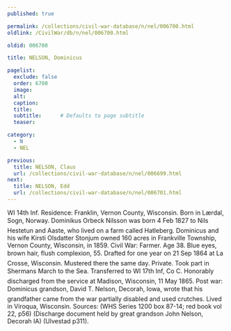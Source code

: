 ```yaml
---
published: true

permalink: /collections/civil-war-database/n/nel/006700.html
oldlink: /CivilWar/db/n/nel/006700.html

oldid: 006700

title: NELSON, Dominicus

pagelist:
  exclude: false
  order: 6700
  image: 
  alt:
  caption:
  title:
  subtitle:      # Defaults to page subtitle
  teaser:

category: 
  - N 
  - NEL

previous:
  title: NELSON, Claus
  url: /collections/civil-war-database/n/nel/006699.html  
next:
  title: NELSON, Edd
  url: /collections/civil-war-database/n/nel/006701.html   
---
```

WI 14th Inf. Residence: Franklin, Vernon County, Wisconsin. Born in L&aelig;rdal, Sogn, Norway. &#147;Dominikus Orbeck Nilsson&#148; was born 4 Feb 1827 to Nils Hestetun and Aaste, who lived on a farm called Hatleberg. Dominicus and his wife Kirsti Olsdatter Stonjum owned 160 acres in Frankville Township, Vernon County, Wisconsin, in 1859. Civil War: Farmer. Age 38. Blue eyes, brown hair, flush complexion, 5&#146;5&#148;. Drafted for one year on 21 Sep 1864 at La Crosse, Wisconsin. Mustered there the same day. Private. Took part in Sherman&#146;s March to the Sea. Transferred to WI 17th Inf, Co C. Honorably discharged from the service at Madison, Wisconsin, 11 May 1865. Post war: Dominicus&#146; grandson, David T. Nelson, Decorah, Iowa, wrote that his grandfather came from the war partially disabled and used crutches. Lived in Viroqua, Wisconsin. Sources: (WHS Series 1200 box 87-14; red book vol 22, p56) (Discharge document held by great grandson John Nelson, Decorah IA) (Ulvestad p311).